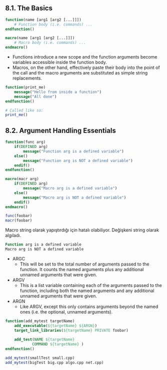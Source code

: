 
## 8.1. The Basics

``` CMake
function(name [arg1 [arg2 [...]]])
	# Function body (i.e. commands) ...
endfunction()

macro(name [arg1 [arg2 [...]]])
	# Macro body (i.e. commands) ...
endmacro()
```
- Functions introduce a new scope and the function arguments become variables accessible inside the function body.
- Macros, on the other hand, effectively paste their body into the point of the call and the macro arguments are substituted as simple string replacements.

``` CMake
function(print_me)
	message("Hello from inside a function")
	message("All done")
endfunction()

# Called like so:
print_me()
```

## 8.2. Argument Handling Essentials

``` CMake
function(func arg)
	if(DEFINED arg)
		message("Function arg is a defined variable")
	else()
		message("Function arg is NOT a defined variable") 
	endif()
endfunction()

macro(macr arg)
	if(DEFINED arg)
		message("Macro arg is a defined variable")
	else()
		message("Macro arg is NOT a defined variable")
	endif()
endmacro()

func(foobar)
macr(foobar)
```

Macro string olarak yapıştırdığı için hatalı olabiliyor. Değişkeni string olarak algıladı.
``` CMake
Function arg is a defined variable
Macro arg is NOT a defined variable
```


- ARGC
	- This will be set to the total number of arguments passed to the function. It counts the named arguments plus any additional unnamed arguments that were given.
- ARGV
	- This is a list variable containing each of the arguments passed to the function, including both the named arguments and any additional unnamed arguments that were given.
- ARGN
	- Like ARGV, except this only contains arguments beyond the named ones (i.e. the optional, unnamed arguments).

``` CMake
function(add_mytest targetName)
	add_executable(${targetName} ${ARGN})
	target_link_libraries(${targetName} PRIVATE foobar)
	
	add_test(NAME ${targetName}
			COMMAND ${targetName} )
endfunction()

add_mytest(smallTest small.cpp)
add_mytest(bigTest big.cpp algo.cpp net.cpp)
```